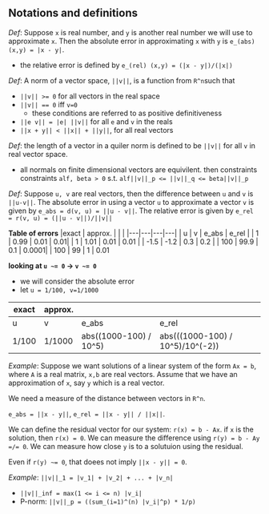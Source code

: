 ## Notations and definitions

*Def*: Suppose `x` is real number, and `y` is another real number we will use to approximate `x`. Then the absolute error in approximating `x` with `y` is `e_(abs) (x,y) = |x - y|`.
*   the relative error is defined by `e_(rel) (x,y) = (|x - y|)/(|x|)`

*Def*: A norm of a vector space, `||v||`, is a function from `R^n`such that
*   `||v|| >= 0` for all vectors in the real space
*   `||v|| == 0` iff `v=0`
    *   these conditions are referred to as positive definitiveness
*   `||e v|| = |e| ||v||` for all `e` and `v` in the reals
*   `||x + y|| < ||x|| + ||y||`, for all real vectors

*Def*: the length of a vector in a quiler norm is defined to be `||v||` for all `v` in real vector space.
*   all normals on finite dimensional vectors are equivilent. then constraints constraints `alf, beta > 0` s.t. `alf||v||_p <= ||v||_q <= beta||v||_p`

*Def*: Suppose `u, v` are real vectors, then the difference between `u` and `v` is `||u-v||`. The absolute error in using a vector `u` to approximate a vector `v` is given by `e_abs = d(v, u) = ||u - v||`. The relative error is given by `e_rel = r(v, u) = (||u - v||)/||v||`

**Table of errors**
|exact | approx. | | |
|---|---|---|---|
| u | v | e_abs | e_rel |
| 1 | 0.99 | 0.01 | 0.01|
| 1 | 1.01 | 0.01 | 0.01 |
| -1.5 | -1.2 | 0.3 | 0.2 |
| 100 | 99.9 | 0.1 | 0.0001|
| 100 | 99 |  1 | 0.01

**looking at `u ~= 0` -> `v ~= 0`**
*   we will consider the absolute error
*   let `u = 1/100, v=1/1000`

|exact | approx. | | |
|---|---|---|---|
| u | v | e_abs | e_rel |
1/100 | 1/1000 | abs((1000-100) / 10^5) | abs(((1000-100) / 10^5)/10^(-2)) |

*Example*: Suppose we want solutions of a linear system of the form `Ax = b`, where `A` is a real matrix, `x,b` are real vectors. Assume that we have an approximation of `x`, say `y` which is a real vector.

We need a measure of the distance between vectors in `R^n`.

`e_abs = ||x - y||`, `e_rel = ||x - y|| / ||x||`.

We can define the residual vector for our system: `r(x) = b - Ax`. if `x` is the solution, then `r(x) = 0`. We can measure the difference using `r(y) = b - Ay =/= 0`. We can measure how close `y` is to a solutuion using the residual.

Even if `r(y) ~= 0`, that doees not imply `||x - y|| = 0`.

*Example*: `||v||_1 = |v_1| + |v_2| + ... + |v_n|`

*   `||v||_inf = max(1 <= i <= n) |v_i|`
*   P-norm: `||v||_p = ((sum_(i=1)^(n) |v_i|^p) * 1/p)`